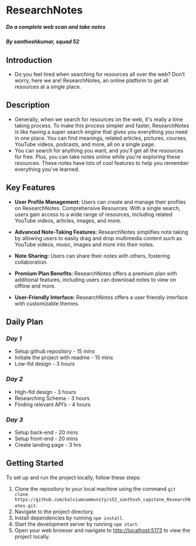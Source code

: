 # ResearchNotes
##### Do a complete web scan and take notes
##### By santhoshkumar, squad 52


## **Introduction**

- Do you feel tired when searching for resources all over the web? Don’t worry, here we are! ResearchNotes, an online platform to get all resources at a single place. 


## **Description**


- Generally, when we search for resources on the web, it's really a time taking process. To make this process simpler and faster, ResearchNotes is like having a super search engine that gives you everything you need in one place. You can find meanings, related articles, pictures, courses, YouTube videos, podcasts, and more, all on a single page.
- You can search for anything you want, and you'll get all the resources for free. Plus, you can take notes online while you're exploring these resources. These notes have lots of cool features to help you remember everything you've learned.


## **Key Features**

- **User Profile Management:** Users can create and manage their profiles on ResearchNotes.
Comprehensive Resources: With a single search, users gain access to a wide range of resources, including related YouTube videos, articles, images, and more.

- **Advanced Note-Taking Features:** ResearchNotes simplifies note taking by allowing users to easily drag and drop multimedia content such as YouTube videos, music, images and more into their notes.

- **Note Sharing:** Users can share their notes with others, fostering collaboration.

- **Premium Plan Benefits:** ResearchNotes offers a premium plan with additional features, including users can download notes to view on offline  and more.

- **User-Friendly Interface:** ResearchNotes offers a user friendly interface with customizable themes.


## **Daily Plan**

### *Day 1*

- Setup github repository  - 15 mins
- Initiate the project with readme  - 15 mins
- Low-fid design - 3 hours

### *Day 2*


- High-fid design - 3 hours
- Researching Schema - 3 hours
- Finding relevant API’s - 4 hours


### *Day 3*

- Setup back-end - 20 mins
- Setup front-end - 20 mins
- Create landing page - 3 hrs


## Getting Started

To set up and run the project locally, follow these steps:

1. Clone the repository to your local machine using the command `git clone https://github.com/kalviumcommunity/s52_santhosh_capstone_ResearchNotes.git`.
2. Navigate to the project directory.
3. Install dependencies by running `npm install`.
4. Start the development server by running `npm start`.
5. Open your web browser and navigate to [http://localhost:5173](http://localhost:5173) to view the project locally.


